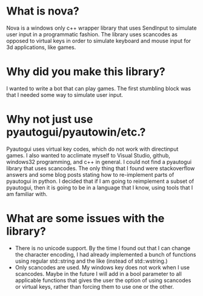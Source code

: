 # What is nova?
Nova is a windows only c++ wrapper library that uses SendInput to simulate user input in a programmatic fashion.
The library uses scancodes as opposed to virtual keys in order to simulate keyboard and mouse input for 3d applications, like games.
# Why did you make this library?
I wanted to write a bot that can play games. The first stumbling block was that I needed some way to simulate user input.
# Why not just use pyautogui/pyautowin/etc.?
Pyautogui uses virtual key codes, which do not work with directinput games. I also wanted to acclimate myself to Visual Studio,
github, windows32 programming, and c++ in general. I could not find a pyautogui library that uses scancodes. The only thing
that I found were stackoverflow answers and some blog posts stating how  to re-implement parts of pyautogui in python. I 
decided that if I am going to reimplement a subset of pyautogui, then it is going to be in a language that I know, using tools that 
I am familiar with. 
# What are some issues with the library?
* There is no unicode support. By the time I found out that I can change the character encoding, I had already implemented a bunch
of functions using regular std::string and the like (instead of std::wstring.) 
* Only scancodes are used. My windows key does not work when I use scancodes. Maybe in the future I will add in a bool parameter to all applicable functions that gives the user the option of using scancodes or virtual keys, rather than forcing them to use one or the other.
